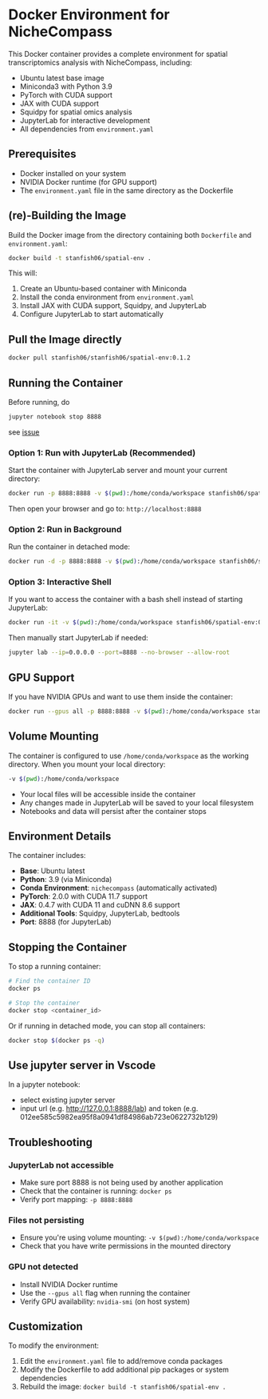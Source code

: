 # Docker Environment for NicheCompass

This Docker container provides a complete environment for spatial transcriptomics analysis with NicheCompass, including:

- Ubuntu latest base image
- Miniconda3 with Python 3.9
- PyTorch with CUDA support
- JAX with CUDA support
- Squidpy for spatial omics analysis
- JupyterLab for interactive development
- All dependencies from `environment.yaml`

## Prerequisites

- Docker installed on your system
- NVIDIA Docker runtime (for GPU support)
- The `environment.yaml` file in the same directory as the Dockerfile

## (re)-Building the Image

Build the Docker image from the directory containing both `Dockerfile` and `environment.yaml`:

```bash
docker build -t stanfish06/spatial-env .
```

This will:
1. Create an Ubuntu-based container with Miniconda
2. Install the conda environment from `environment.yaml`
3. Install JAX with CUDA support, Squidpy, and JupyterLab
4. Configure JupyterLab to start automatically

## Pull the Image directly
```bash
docker pull stanfish06/stanfish06/spatial-env:0.1.2
```

## Running the Container
Before running, do
```bash
jupyter notebook stop 8888
```
see [issue](https://github.com/Lotfollahi-lab/nichecompass/issues/101)

### Option 1: Run with JupyterLab (Recommended)

Start the container with JupyterLab server and mount your current directory:

```bash
docker run -p 8888:8888 -v $(pwd):/home/conda/workspace stanfish06/spatial-env:0.1.2
```

Then open your browser and go to: `http://localhost:8888`

### Option 2: Run in Background

Run the container in detached mode:

```bash
docker run -d -p 8888:8888 -v $(pwd):/home/conda/workspace stanfish06/spatial-env:0.1.2
```

### Option 3: Interactive Shell

If you want to access the container with a bash shell instead of starting JupyterLab:

```bash
docker run -it -v $(pwd):/home/conda/workspace stanfish06/spatial-env:0.1.2 /bin/bash
```

Then manually start JupyterLab if needed:
```bash
jupyter lab --ip=0.0.0.0 --port=8888 --no-browser --allow-root
```

## GPU Support

If you have NVIDIA GPUs and want to use them inside the container:

```bash
docker run --gpus all -p 8888:8888 -v $(pwd):/home/conda/workspace stanfish06/spatial-env:0.1.2
```

## Volume Mounting

The container is configured to use `/home/conda/workspace` as the working directory. When you mount your local directory:

```bash
-v $(pwd):/home/conda/workspace
```

- Your local files will be accessible inside the container
- Any changes made in JupyterLab will be saved to your local filesystem
- Notebooks and data will persist after the container stops

## Environment Details

The container includes:

- **Base**: Ubuntu latest
- **Python**: 3.9 (via Miniconda)
- **Conda Environment**: `nichecompass` (automatically activated)
- **PyTorch**: 2.0.0 with CUDA 11.7 support
- **JAX**: 0.4.7 with CUDA 11 and cuDNN 8.6 support
- **Additional Tools**: Squidpy, JupyterLab, bedtools
- **Port**: 8888 (for JupyterLab)

## Stopping the Container

To stop a running container:

```bash
# Find the container ID
docker ps

# Stop the container
docker stop <container_id>
```

Or if running in detached mode, you can stop all containers:

```bash
docker stop $(docker ps -q)
```

## Use jupyter server in Vscode
In a jupyter notebook:
- select existing jupyter server
- input url (e.g. http://127.0.0.1:8888/lab) and token (e.g. 012ee585c5982ea95f8a0941df84986ab723e0622732b129)

## Troubleshooting

### JupyterLab not accessible
- Make sure port 8888 is not being used by another application
- Check that the container is running: `docker ps`
- Verify port mapping: `-p 8888:8888`

### Files not persisting
- Ensure you're using volume mounting: `-v $(pwd):/home/conda/workspace`
- Check that you have write permissions in the mounted directory

### GPU not detected
- Install NVIDIA Docker runtime
- Use the `--gpus all` flag when running the container
- Verify GPU availability: `nvidia-smi` (on host system)

## Customization

To modify the environment:
1. Edit the `environment.yaml` file to add/remove conda packages
2. Modify the Dockerfile to add additional pip packages or system dependencies
3. Rebuild the image: `docker build -t stanfish06/spatial-env .`
